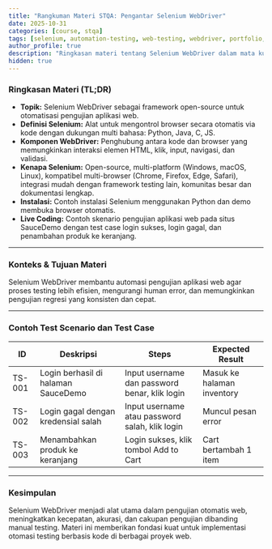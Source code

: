 ```yaml
---
title: "Rangkuman Materi STQA: Pengantar Selenium WebDriver"
date: 2025-10-31
categories: [course, stqa]
tags: [selenium, automation-testing, web-testing, webdriver, portfolio, academic]
author_profile: true
description: "Ringkasan materi tentang Selenium WebDriver dalam mata kuliah STQA, membahas framework otomasi browser, instalasi, dan contoh skenario pengujian."
hidden: true
---
```


### Ringkasan Materi (TL;DR)

* **Topik:** Selenium WebDriver sebagai framework open-source untuk otomatisasi pengujian aplikasi web.
* **Definisi Selenium:** Alat untuk mengontrol browser secara otomatis via kode dengan dukungan multi bahasa: Python, Java, C, JS.
* **Komponen WebDriver:** Penghubung antara kode dan browser yang memungkinkan interaksi elemen HTML, klik, input, navigasi, dan validasi.
* **Kenapa Selenium:** Open-source, multi-platform (Windows, macOS, Linux), kompatibel multi-browser (Chrome, Firefox, Edge, Safari), integrasi mudah dengan framework testing lain, komunitas besar dan dokumentasi lengkap.
* **Instalasi:** Contoh instalasi Selenium menggunakan Python dan demo membuka browser otomatis.
* **Live Coding:** Contoh skenario pengujian aplikasi web pada situs SauceDemo dengan test case login sukses, login gagal, dan penambahan produk ke keranjang.

---

### Konteks & Tujuan Materi

Selenium WebDriver membantu automasi pengujian aplikasi web agar proses testing lebih efisien, mengurangi human error, dan memungkinkan pengujian regresi yang konsisten dan cepat.

---

### Contoh Test Scenario dan Test Case

| ID     | Deskripsi                          | Steps                                   | Expected Result                    |
|--------|----------------------------------|-----------------------------------------|----------------------------------|
| TS-001 | Login berhasil di halaman SauceDemo | Input username dan password benar, klik login | Masuk ke halaman inventory       |
| TS-002 | Login gagal dengan kredensial salah | Input username atau password salah, klik login | Muncul pesan error                |
| TS-003 | Menambahkan produk ke keranjang   | Login sukses, klik tombol Add to Cart     | Cart bertambah 1 item             |

---

### Kesimpulan

Selenium WebDriver menjadi alat utama dalam pengujian otomatis web, meningkatkan kecepatan, akurasi, dan cakupan pengujian dibanding manual testing. Materi ini memberikan fondasi kuat untuk implementasi otomasi testing berbasis kode di berbagai proyek web.
